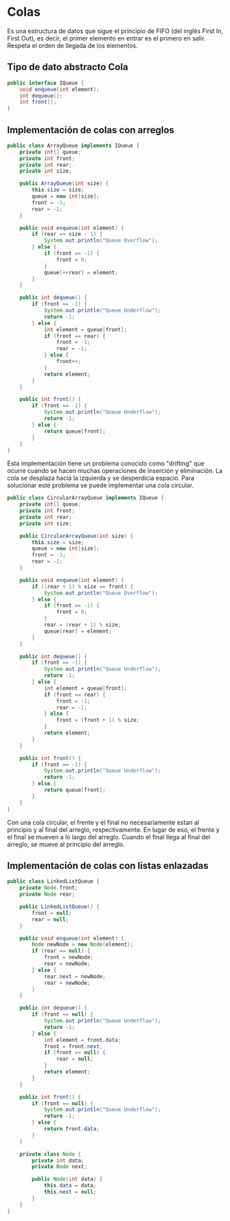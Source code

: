 # Colas

Es una estructura de datos que sigue el principio de FIFO (del inglés First In, First Out), es decir, el primer elemento en entrar es el primero en salir. Respeta el orden de llegada de los elementos.

## Tipo de dato abstracto Cola

```java
public interface IQueue {
    void enqueue(int element);
    int dequeue();
    int front();
}
```

## Implementación de colas con arreglos

```java
public class ArrayQueue implements IQueue {
    private int[] queue;
    private int front;
    private int rear;
    private int size;

    public ArrayQueue(int size) {
        this.size = size;
        queue = new int[size];
        front = -1;
        rear = -1;
    }

    public void enqueue(int element) {
        if (rear == size - 1) {
            System.out.println("Queue Overflow");
        } else {
            if (front == -1) {
                front = 0;
            }
            queue[++rear] = element;
        }
    }

    public int dequeue() {
        if (front == -1) {
            System.out.println("Queue Underflow");
            return -1;
        } else {
            int element = queue[front];
            if (front == rear) {
                front = -1;
                rear = -1;
            } else {
                front++;
            }
            return element;
        }
    }

    public int front() {
        if (front == -1) {
            System.out.println("Queue Underflow");
            return -1;
        } else {
            return queue[front];
        }
    }
}
```

Esta implementación tiene un problema conocido como "drifting" que ocurre cuando se hacen muchas operaciones de inserción y eliminación. La cola se desplaza hacia la izquierda y se desperdicia espacio. Para solucionar este problema se puede implementar una cola circular.

```java
public class CircularArrayQueue implements IQueue {
    private int[] queue;
    private int front;
    private int rear;
    private int size;

    public CircularArrayQueue(int size) {
        this.size = size;
        queue = new int[size];
        front = -1;
        rear = -1;
    }

    public void enqueue(int element) {
        if ((rear + 1) % size == front) {
            System.out.println("Queue Overflow");
        } else {
            if (front == -1) {
                front = 0;
            }
            rear = (rear + 1) % size;
            queue[rear] = element;
        }
    }

    public int dequeue() {
        if (front == -1) {
            System.out.println("Queue Underflow");
            return -1;
        } else {
            int element = queue[front];
            if (front == rear) {
                front = -1;
                rear = -1;
            } else {
                front = (front + 1) % size;
            }
            return element;
        }
    }

    public int front() {
        if (front == -1) {
            System.out.println("Queue Underflow");
            return -1;
        } else {
            return queue[front];
        }
    }
}
```

Con una cola circular, el frente y el final no necesariamente estan al principio y al final del arreglo, respectivamente. En lugar de eso, el frente y el final se mueven a lo largo del arreglo. Cuando el final llega al final del arreglo, se mueve al principio del arreglo.

## Implementación de colas con listas enlazadas

```java
public class LinkedListQueue {
    private Node front;
    private Node rear;

    public LinkedListQueue() {
        front = null;
        rear = null;
    }

    public void enqueue(int element) {
        Node newNode = new Node(element);
        if (rear == null) {
            front = newNode;
            rear = newNode;
        } else {
            rear.next = newNode;
            rear = newNode;
        }
    }

    public int dequeue() {
        if (front == null) {
            System.out.println("Queue Underflow");
            return -1;
        } else {
            int element = front.data;
            front = front.next;
            if (front == null) {
                rear = null;
            }
            return element;
        }
    }

    public int front() {
        if (front == null) {
            System.out.println("Queue Underflow");
            return -1;
        } else {
            return front.data;
        }
    }

    private class Node {
        private int data;
        private Node next;

        public Node(int data) {
            this.data = data;
            this.next = null;
        }
    }
}
```
